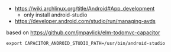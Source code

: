 - https://wiki.archlinux.org/title/Android#App_development
  - only install android-studio
- https://developer.android.com/studio/run/managing-avds

based on https://github.com/jmpavlick/elm-todomvc-capacitor

`export CAPACITOR_ANDROID_STUDIO_PATH=/usr/bin/android-studio`
